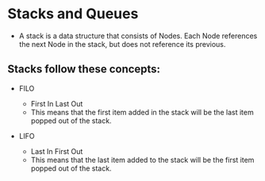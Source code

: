 # Stacks and Queues

- A stack is a data structure that consists of Nodes. Each Node references the next Node in the stack, but does not reference its previous.

## Stacks follow these concepts:

- FILO
  - First In Last Out
  - This means that the first item added in the stack will be the last item popped out of the stack.

- LIFO
  - Last In First Out
  - This means that the last item added to the stack will be the first item popped out of the stack.

  

